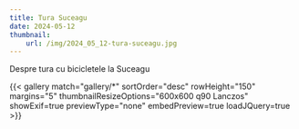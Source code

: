 ```yaml
---
title: Tura Suceagu
date: 2024-05-12
thumbnail:
    url: /img/2024_05_12-tura-suceagu.jpg
---
```


Despre tura cu bicicletele la Suceagu

{{< gallery match="gallery/*" sortOrder="desc" rowHeight="150" margins="5" thumbnailResizeOptions="600x600 q90 Lanczos" showExif=true previewType="none" embedPreview=true loadJQuery=true >}}


